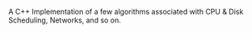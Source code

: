 A C++ Implementation of a few algorithms associated with CPU & Disk Scheduling, Networks, and so on.
